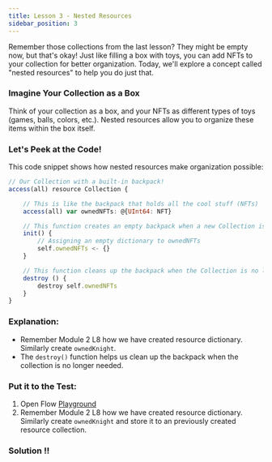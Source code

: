 ```yaml
---
title: Lesson 3 - Nested Resources
sidebar_position: 3
---
```


Remember those collections from the last lesson? They might be empty now, but that's okay! Just like filling a box with toys, you can add NFTs to your collection for better organization. Today, we'll explore a concept called "nested resources" to help you do just that.

### Imagine Your Collection as a Box

Think of your collection as a box, and your NFTs as different types of toys (games, balls, colors, etc.). Nested resources allow you to organize these items within the box itself.

### Let's Peek at the Code!

This code snippet shows how nested resources make organization possible:

```jsx
// Our Collection with a built-in backpack!
access(all) resource Collection {

    // This is like the backpack that holds all the cool stuff (NFTs)
    access(all) var ownedNFTs: @{UInt64: NFT}

    // This function creates an empty backpack when a new Collection is made
    init() {
        // Assigning an empty dictionary to ownedNFTs
        self.ownedNFTs <- {}
    }

    // This function cleans up the backpack when the Collection is no longer needed
    destroy () {
        destroy self.ownedNFTs
    }
}
```

### **Explanation:**

- Remember Module 2 L8 how we have created resource dictionary. Similarly create `ownedKnight`.
- The `destroy()` function helps us clean up the backpack when the collection is no longer needed.

### **Put it to the Test:**

1. Open Flow [Playground](https://play.flow.com/)
2. Remember Module 2 L8 how we have created resource dictionary.
   Similarly create `ownedKnight` and store it to an previously created resource collection.

### Solution !!
